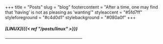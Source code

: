 +++
title = "Posts"
slug = "blog"
footercontent = "After a time, one may find that ’having’ is not as pleasing as ’wanting’"
styleaccent = "#5fd7ff"
styleforeground = "#c4d0d1"
stylebackground = "#080a0f"
+++

##### [LINUX]({{< ref "/posts/linux" >}})

<hr size="1" width="50%">


